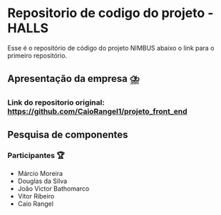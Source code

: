 # Repositorio de codigo do projeto - HALLS

Esse é o repositório de código do projeto NIMBUS abaixo o link para o primeiro repositório.

## Apresentação da empresa :cloud_with_lightning_and_rain:

  ### Link do repositorio original: https://github.com/CaioRangel1/projeto_front_end

## Pesquisa de componentes

### Participantes :trophy: 
- Márcio Moreira
- Douglas da Silva
- João Victor Bathomarco
- Vitor Ribeiro
- Caio Rangel



